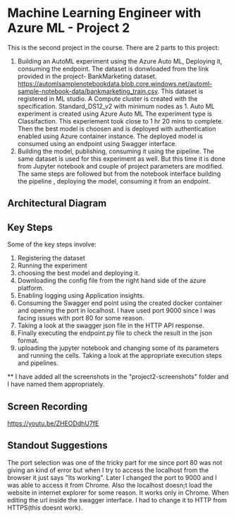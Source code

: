 
# Machine Learning Engineer with Azure ML - Project 2

This is the second project in the course. There are 2 parts to this project: 
1. Building an AutoML experiment using the Azure Auto ML, Deploying it, consuming the endpoint. 
    The dataset is donwloaded from the link provided in the project- BankMarketing dataset. https://automlsamplenotebookdata.blob.core.windows.net/automl-sample-notebook-data/bankmarketing_train.csv. This dataset is registered in ML studio. 
    A Compute cluster is created with the specification. Standard_DS12_v2 with minimum nodes as 1. 
    Auto ML experiment is created using Azure Auto ML
    The experiment type is Classifaction. This experiement took close to 1 hr 20 mins to complete. 
    Then the best model is choosen and is deployed with authentication enabled using Azure container instance. 
    The deployed model is consumed using an endpoint using Swagger interface. 
2. Building the model, publishing, consuming it using the pipeline. 
    The same dataset is used for this experiment as well. 
    But this time it is done from Jupyter notebook and couple of project parameters are modified. 
    The same steps are followed but from the notebook interface building the pipeline , deploying the model, consuming it from an endpoint. 


## Architectural Diagram


## Key Steps
Some of the key steps involve: 
1. Registering the dataset
2. Running the experiment
3. choosing the best model and deploying it. 
4. Downloading the config file from the right hand side of the azure platform. 
5. Enabling logging using Application insights. 
6. Consuming the Swagger end point using the created docker container and opening the port in localhost. I have used port 9000 since I was facing issues with port 80 for some reason. 
7. Taking a look at the swagger json file in the HTTP API response.
8. Finally executing the endpoint.py file to check the result in the json format. 
10. uploading the jupyter notebook and changing some of its parameters and running the cells. Taking a look at the appropriate execution steps and pipelines. 

** I have added all the screenshots in the "project2-screenshots" folder and I have named them appropriately.

## Screen Recording
https://youtu.be/ZHEODdhU7fE

## Standout Suggestions
The port selection was one of the tricky part for me since port 80 was not giving an kind of error but when I try to access the localhost from the browser it just says "Its working". Later I changed the port to 9000 and I was able to access it from Chrome. 
Also the localhost doesn;t load the website in internet explorer for some reason. It works only in Chrome. 
When editing the url inside the swagger interface. I had to change it to HTTP from HTTPS(this doesnt work). 
